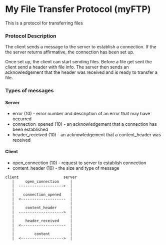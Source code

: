 # My File Transfer Protocol (myFTP)

This is a protocol for transferring files

### Protocol Description
The client sends a message to the server to establish a connection. If the the server returns affirmative, the connection has been set up.

Once set up, the client can start sending files. Before a file get sent the client send a header with file info. The server then sends an acknowledgement that the header was received and is ready to transfer a file.

### Types of messages

#### Server
* error (10) - error number and description of an error that may have occurred
* connection_opened (10) - an acknowledgement that a connection has been established
* header_received (10) - an acknowledgement that a content_header was received

#### Client
* open_connection (10) - request to server to establish connection
* content_header (10) - the size and type of message

```
client                    server
   |     open_connection     |
   |  -------------------->  |
   |                         |
   |    connection_opened    |
   |  <--------------------  |
   |                         |
   |     content_header      |
   |  -------------------->  |
   |                         |
   |     header_received     |
   |  <--------------------  |
   |                         |
   |         content         |
   |  <------------------->  |

```
